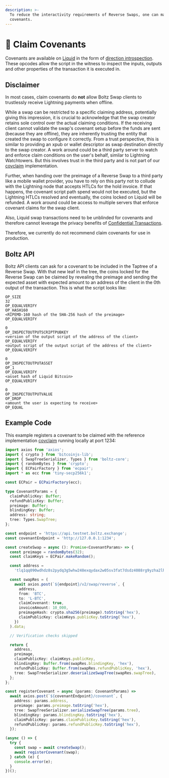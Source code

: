 ```yaml
---
description: >-
  To reduce the interactivity requirements of Reverse Swaps, one can make use of
  covenants.
---
```


# 📜 Claim Covenants

Covenants are available on [Liquid](https://liquid.net/) in the form of [direction introspection](https://github.com/ElementsProject/elements/blob/master/doc/tapscript_opcodes.md#new-opcodes-for-additional-functionality). These opcodes allow the script in the witness to inspect the inputs, outputs and other properties of the transaction it is executed in.

## Disclaimer

In most cases, claim covenants do **not** allow Boltz Swap clients to trustlessly receive Lightning payments when offline.

While a swap can be restricted to a specific claiming address, potentially giving this impression, it is crucial to acknowledge that the swap creator retains sole control over the actual claiming conditions. If the receiving client cannot validate the swap's covenant setup before the funds are sent (because they are offline), they are inherently trusting the entity that created the swap to configure it correctly. From a trust perspective, this is similar to providing an xpub or wallet descriptor as swap destination directly to the swap creator. A work around could be a third party server to watch and enforce claim conditions on the user's behalf, similar to Lightning Watchtowers. But this involves trust in the third party and is not part of our [covclaim](https://github.com/BoltzExchange/covclaim) implementation.

Further, when handing over the preimage of a Reverse Swap to a third party like a mobile wallet provider, you have to rely on this party not to collude with the Lightning node that accepts HTLCs for the hold invoice. If that happens, the covenant script path spend would not be executed, but the Lightning HTLCs resolved and eventually, the coins locked on Liquid will be refunded. A work around could be access to multiple servers that enforce covenant claims for the swap client.

Also, Liquid swap transactions need to be unblinded for covenants and therefore cannot leverage the privacy benefits of [Confidential Transactions](https://glossary.blockstream.com/confidential-transactions/).

Therefore, we currently do not recommend claim covenants for use in production.

## Boltz API

Boltz API clients can ask for a covenant to be included in the Taptree of a Reverse Swap. With that new leaf in the tree, the coins locked for the Reverse Swap can be claimed by revealing the preimage and sending the expected asset with expected amount to an address of the client in the 0th output of the transaction. This is what the script looks like:

```
OP_SIZE
32
OP_EQUALVERIFY
OP_HASH160
<RIPEMD-160 hash of the SHA-256 hash of the preimage>
OP_EQUALVERIFY

0
OP_INSPECTOUTPUTSCRIPTPUBKEY
<version of the output script of the address of the client>
OP_EQUALVERIFY
<output script of the output script of the address of the client>
OP_EQUALVERIFY

0
OP_INSPECTOUTPUTASSET
OP_1
OP_EQUALVERIFY
<asset hash of Liquid Bitcoin>
OP_EQUALVERIFY

0
OP_INSPECTOUTPUTVALUE
OP_DROP
<amount the user is expecting to receive>
OP_EQUAL
```

## Example Code

This example registers a covenant to be claimed with the reference implementation [covclaim](https://github.com/BoltzExchange/covclaim/) running locally at port 1234:

```typescript
import axios from 'axios';
import { crypto } from 'bitcoinjs-lib';
import { SwapTreeSerializer, Types } from 'boltz-core';
import { randomBytes } from 'crypto';
import { ECPairFactory } from 'ecpair';
import * as ecc from 'tiny-secp256k1';

const ECPair = ECPairFactory(ecc);

type CovenantParams = {
  claimPublicKey: Buffer;
  refundPublicKey: Buffer;
  preimage: Buffer;
  blindingKey: Buffer;
  address: string;
  tree: Types.SwapTree;
};

const endpoint = 'https://api.testnet.boltz.exchange';
const covenantEndpoint = 'http://127.0.0.1:1234';

const createSwap = async (): Promise<CovenantParams> => {
  const preimage = randomBytes(32);
  const claimKeys = ECPair.makeRandom();

  const address =
    'tlq1qq090wdhdz8s2pydq3g5whw248exqydax2w05sv3fat7dsdz4088rg9yzha2lh8rcr2wq4ek244ug77al8ps27shp59e588azj';

  const swapRes = (
    await axios.post(`${endpoint}/v2/swap/reverse`, {
      address,
      from: 'BTC',
      to: 'L-BTC',
      claimCovenant: true,
      invoiceAmount: 10_000,
      preimageHash: crypto.sha256(preimage).toString('hex'),
      claimPublicKey: claimKeys.publicKey.toString('hex'),
    })
  ).data;

  // Verification checks skipped

  return {
    address,
    preimage,
    claimPublicKey: claimKeys.publicKey,
    blindingKey: Buffer.from(swapRes.blindingKey, 'hex'),
    refundPublicKey: Buffer.from(swapRes.refundPublicKey, 'hex'),
    tree: SwapTreeSerializer.deserializeSwapTree(swapRes.swapTree),
  };
};

const registerCovenant = async (params: CovenantParams) =>
  await axios.post(`${covenantEndpoint}/covenant`, {
    address: params.address,
    preimage: params.preimage.toString('hex'),
    tree: SwapTreeSerializer.serializeSwapTree(params.tree),
    blindingKey: params.blindingKey.toString('hex'),
    claimPublicKey: params.claimPublicKey.toString('hex'),
    refundPublicKey: params.refundPublicKey.toString('hex'),
  });

(async () => {
  try {
    const swap = await createSwap();
    await registerCovenant(swap);
  } catch (e) {
    console.error(e);
  }
})();
```
